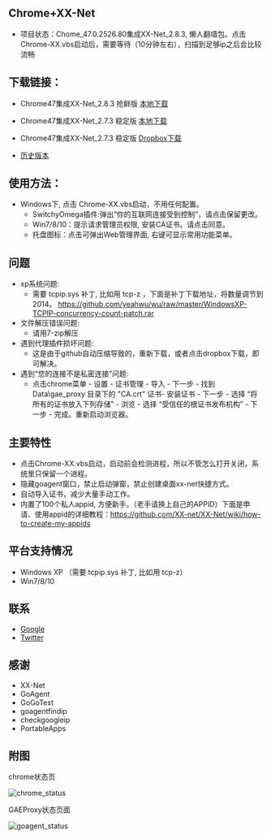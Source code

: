 Chrome+XX-Net
-------------
* 项目状态：Chome_47.0.2526.80集成XX-Net_2.8.3, 懒人翻墙包。点击 Chrome-XX.vbs启动后，需要等待（10分钟左右），扫描到足够ip之后会比较流畅  

下载链接：
--------
* Chrome47集成XX-Net_2.8.3  抢鲜版 [本地下载](https://github.com/yeahwu/chrome-xx/archive/master.zip)

* Chrome47集成XX-Net_2.7.3  稳定版 [本地下载](https://github.com/yeahwu/chrome-xx/archive/Chome_47.0.2526.80%E9%9B%86%E6%88%90XX-Net_2.7.3.zip)
* Chrome47集成XX-Net_2.7.3  稳定版 [Dropbox下载](https://www.dropbox.com/s/o76ywyjp0knhhco/Chrome47%2BXX-Net_2.73.7z?dl=0)
   
* [历史版本](https://github.com/yeahwu/chrome/releases)

使用方法：
----------
* Windows下, 点击 Chrome-XX.vbs启动，不用任何配置。
  - SwitchyOmega插件:弹出“你的互联网连接受到控制”，请点击保留更改。
  - Win7/8/10：提示请求管理员权限, 安装CA证书。请点击同意。
  - 托盘图标：点击可弹出Web管理界面, 右键可显示常用功能菜单。

问题
-----
* xp系统问题:
   - 需要 tcpip.sys 补丁, 比如用 tcp-z ，下面是补丁下载地址，将数量调节到2014。    https://github.com/yeahwu/wu/raw/master/WindowsXP-TCPIP-concurrency-count-patch.rar
* 文件解压错误问题: 
   - 请用7-zip解压
* 遇到代理插件损坏问题:
   - 这是由于github自动压缩导致的，重新下载，或者点击dropbox下载，即可解决。
* 遇到“您的连接不是私密连接”问题: 
   - 点击chrome菜单 - 设置 - 证书管理 - 导入 - 下一步 - 找到Data\gae_proxy 目录下的 "CA.crt" 证书- 安装证书 - 下一步 - 选择 “将所有的证书放入下列存储” - 浏览 - 选择 “受信任的根证书发布机构” - 下一步 - 完成。重新启动浏览器。

主要特性
--------
* 点击Chrome-XX.vbs启动，启动前会检测进程，所以不管怎么打开关闭，系统里只保留一个进程。
* 隐藏goagent窗口，禁止启动弹窗，禁止创建桌面xx-net快捷方式。
* 自动导入证书，减少大量手动工作。
* 内置了100个私人appid, 方便新手。（老手请换上自己的APPID）下面是申请、使用appid的详细教程：https://github.com/XX-net/XX-Net/wiki/how-to-create-my-appids

平台支持情况
------------
* Windows XP （需要 tcpip.sys 补丁, 比如用 tcp-z）
* Win7/8/10

联系
-------
* [Google](https://plus.google.com/communities/101215702940766881013)
* [Twitter](https://twitter.com/yeahwu404)

感谢
-------
* XX-Net
* GoAgent
* GoGoTest
* goagentfindip
* checkgoogleip
* PortableApps

附图
--------

chrome状态页

![chrome_status](https://github.com/yeahwu/wu/blob/master/chrome1.JPG?raw=true)

GAEProxy状态页面

![goagent_status](https://github.com/yeahwu/wu/blob/master/chrome2.JPG?raw=true)

